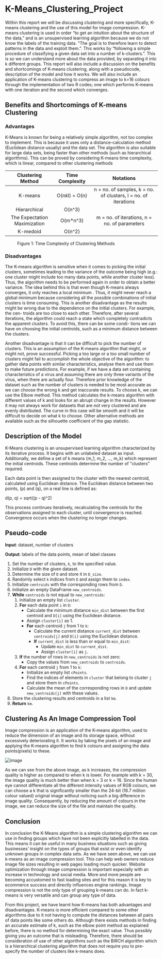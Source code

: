 # K-Means_Clustering_Project
Within this report we will be discussing clustering and more specifically, K-means clustering and the use of this model for image compression. K-means clustering is used in order “to get an intuition about the structure of the data,” and is an unsupervised learning algorithm because we do not know the labels of the training data. “The goal is to therefore learn to detect patterns in the data and exploit them.”. This works by “following a simple procedure of classifying a given data set into a number of k-clusters.”. This is so we can understand more about the data provided, by separating it into k different groups. This report will also include a discussion on the benefits and shortcomings of K-means clustering, along with a pseudocode, description of the model and how it works. We will also include an application of K-means clustering to compress an image to k=16 colours through the implementation of two R codes; one which performs K-means with one iteration
and the second which converges.

## Benefits and Shortcomings of K-means Clustering
### Advantages
K-Means is known for being a relatively simple algorithm, not too complex to implement. This
is because it uses only a distance-calculation method (Euclidean distance usually) and the data
set. The algorithm is also suitable for large data sets, being faster than other methods (such as
hierarchical algorithms). This can be proved by considering K-means time complexity, which is
linear, compared to other clustering methods

| Clustering Method | Time Complexity | Notations  |
| :-----------: | :------------: | :------------: |
| K-means       |    O(n*k*l) = O(n)      |n = no. of samples, k = no. of clusters, l = no. of iterations|
|Hierarchical      |    O(n^3)     |         |
|The Expectation Maximization     |    O(m*n^3)     |      m = no. of iterations, n = no. of parameters   |
|K-medoid     |    O(n^2)     |         |
<figure 1>
  <figcaption>Figure 1: Time Complexity of Clustering Methods </figcaption>
</figure>

### Disadvantages
The K-means algorithm is sensitive when it comes to picking the initial clusters, sometimes leading to the variance of the outcome being high (e.g.: one cluster might include too many data points, while another cluster less). Thus, the algorithm needs to be performed again in order to obtain a better variance. The idea behind this is that even though K-means always converges, it only
reaches a local minimum . Thus, it might never reach a global minimum because considering
all the possible combinations of initial clusters is time consuming. This is another disadvantage as the results might be wrong due to the dependence on the initial clusters. For example, the cen-
troids are too close to each other. Therefore, after several iterations, the algorithm could reach a state which completely contradicts the apparent clusters. To avoid this, there can be some condi-
tions we can have on choosing the initial centroids, such as a minimum distance between the clusters.

Another disadvantage is that it can be difficult to pick the number of clusters. This is an assumption of the K-means algorithm that might, or might not, prove successful. Picking a too large or a too small number of clusters might fail to accomplish the whole objective of the algorithm: to gather data points with similar characteristics, analyse them and use them to make future predictions. For example, if we have a data set containing characteristics of a virus and assuming there are only three variants of the virus, when there are actually four.
Therefore prior knowledge of the dataset such as the number of clusters is needed to be most
accurate as we can choose the wrong k and get inaccurate results. To choose k, we can use the
Elbow method. This method calculates the k-means algorithm with different values of k and looks
for an abrupt change in the results. However it may not always work for datasets that are not very clustered and are evenly distributed. The curve in this case will be smooth and it will be difficult to decide on what k to choose. Other alternative methods are available such as the silhouette coefficient of the gap statistic.

## Description of the Model
K-Means clustering is an unsupervised learning algorithm characterized by its iterative process. It begins with an unlabeled dataset as input. Additionally, we define a set of k means \(m_1, m_2, ..., m_k\) which represent the initial centroids. These centroids determine the number of "clusters" required.

Each data point is then assigned to the cluster with the nearest centroid, calculated using Euclidean distance. The Euclidean distance between two points, \(p\) and \(q\), on a real line is defined as:

d(p, q) = sqrt((p - q)^2)

This process continues iteratively, recalculating the centroids for the observations assigned to each cluster, until convergence is reached. Convergence occurs when the clustering no longer changes.

## Pseudo-code

**Input**: dataset, number of clusters

**Output**: labels of the data points, mean of label classes

1. Set the number of clusters, `k`, to the specified value.
2. Initialize `D` with the given dataset.
3. Determine the size of `D` and store it in `D_size`.
4. Randomly select `k` indices from `D` and assign them to `index`.
5. Initialize `centroids` with the corresponding rows from `D`.
6. Initialize an empty DataFrame `new_centroids`.
7. **While** `centroids` is not equal to `new_centroids`:
   1. Initialize an empty list `cluster`.
   2. **For** each data point `i` in `D`:
      - Calculate the minimum distance `min_dist` between the first centroid and `D[i]` using the Euclidean distance.
      - Assign `cluster[i]` as 1.
      - **For** each centroid `j` from 1 to `k`:
         - Calculate the current distance `current_dist` between `centroids[j]` and `D[i]` using the Euclidean distance.
         - **If** `current_dist` is less than or equal to `min_dist`:
            - Update `min_dist` to `current_dist`.
            - Assign `cluster[i]` as `j`.
   3. **If** the number of rows in `new_centroids` is not zero:
      - Copy the values from `new_centroids` to `centroids`.
   4. **For** each centroid `j` from 1 to `k`:
      - Initialize an empty list `cPoints`.
      - Find the indices of elements in `cluster` that belong to cluster `j` and store them in `cPoints`.
      - Calculate the mean of the corresponding rows in `D` and update `new_centroids[j]` with these values.
8. Store the clustering results and centroids in a list `km`.
9. **Return** `km`.

## Clustering As An Image Compression Tool
Image compression is an application of the K-means algorithm, used to reduce the dimension of an
image and its storage space, without excessively deteriorating it. It works by taking the pixels of an image and applying the K-means algorithm to find k colours and assigning the data points(pixels) to these.

![image](https://github.com/jjesss/K-Means_Clustering_Project/assets/77901330/51d38965-ec9c-4af2-83fe-9c82797826d0)

As we can see from the above image, as k increases, the compression quality is higher as compared to when k is lower. For example with k = 30, the image quality is much better than when k = 3 or k = 16.
Since the human eye cannot differentiate all the different intensity values of RGB colours, we
can choose a k that is significantly smaller than the 24-bit (16.7 million colour valued) original image without noticing such a big difference in image quality. Consequently, by reducing the amount of colours in the image, we can reduce the size of the file and maintain the quality.

## Conclusion
In conclusion the K-Means algorithm is a simple clustering algorithm we can use in finding groups which have not been explicitly labelled in the data. This means it can be useful in many business situations such as giving businesses’ insight on the types of groups that exist or even identify unknown groups in complex data sets. As we have seen above, we can use k-means as an image compression tool. This can help web owners reduce image file sizes resulting in web pages loading much quicker. Website optimization through image compression is important especially with an increase in technology and social media. More and more people are becoming accustomed to fast loading sites and for this reason it is key to ecommerce success and directly influences engine rankings. Image compression is not the only type of grouping k-means can do. In fact k-means is very versatile and can group any type of data.

From this project, we have learnt how K-means has both advantages and disadvantages. K-means
is more efficient compared to some other algorithms due to it not having to compute the distances between all pairs of data points like some others do. Although there exists methods in finding an accurate estimate of k, such as the elbow point method as explained before, there is no method for determining the exact value. Thus possibly giving you an outcome that is misleading. Therefore, there should be consideration of use of other algorithms such as the BIRCH algorithm which is a hierarchical clustering algorithm that does not require you to pre-specify the number of clusters like k-means does.
